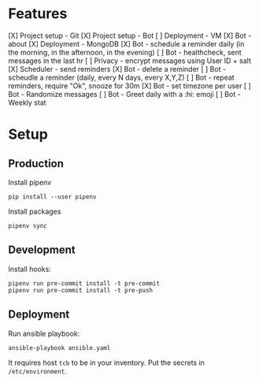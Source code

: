 # Features

[X] Project setup - Git
[X] Project setup - Bot
[ ] Deployment - VM
[X] Bot - about
[X] Deployment - MongoDB
[X] Bot - schedule a reminder daily (in the morning, in the afternoon, in the evening)
[ ] Bot - healthcheck, sent messages in the last hr
[ ] Privacy - encrypt messages using User ID + salt
[X] Scheduler - send reminders
[X] Bot - delete a reminder
[ ] Bot - scheudle a reminder (daily, every N days, every X,Y,Z)
[ ] Bot - repeat reminders, require "Ok", snooze for 30m
[X] Bot - set timezone per user
[ ] Bot - Randomize messages
[ ] Bot - Greet daily with a :hi: emoji
[ ] Bot - Weekly stat

# Setup

## Production

Install pipenv

    pip install --user pipenv

Install packages

    pipenv sync

## Development

Install hooks:

    pipenv run pre-commit install -t pre-commit
    pipenv run pre-commit install -t pre-push

## Deployment

Run ansible playbook:

    ansible-playbook ansible.yaml

It requires host `tcb` to be in your inventory. Put the secrets in `/etc/environment`.
